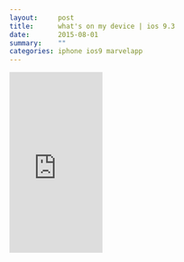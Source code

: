 ```yaml
---
layout:     post
title:      what's on my device | ios 9.3
date:       2015-08-01
summary:    ""
categories: iphone ios9 marvelapp
---
```

<iframe src="https://marvelapp.com/c41974?emb=1" width="165" height="320" frameborder="0" allowtransparency="true"></iframe>
